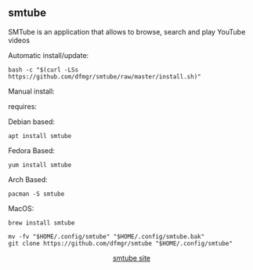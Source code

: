 ## smtube  
  
SMTube is an application that allows to browse, search and play YouTube videos  
  
Automatic install/update:

```shell
bash -c "$(curl -LSs https://github.com/dfmgr/smtube/raw/master/install.sh)"
```

Manual install:
  
requires:

Debian based:

```shell
apt install smtube
```  

Fedora Based:

```shell
yum install smtube
```  

Arch Based:

```shell
pacman -S smtube
```  

MacOS:  

```shell
brew install smtube
```
  
```shell
mv -fv "$HOME/.config/smtube" "$HOME/.config/smtube.bak"
git clone https://github.com/dfmgr/smtube "$HOME/.config/smtube"
```
  
<p align=center>
  <a href="https://www.smtube.org" target="_blank" rel="noopener noreferrer">smtube site</a>
</p>  
